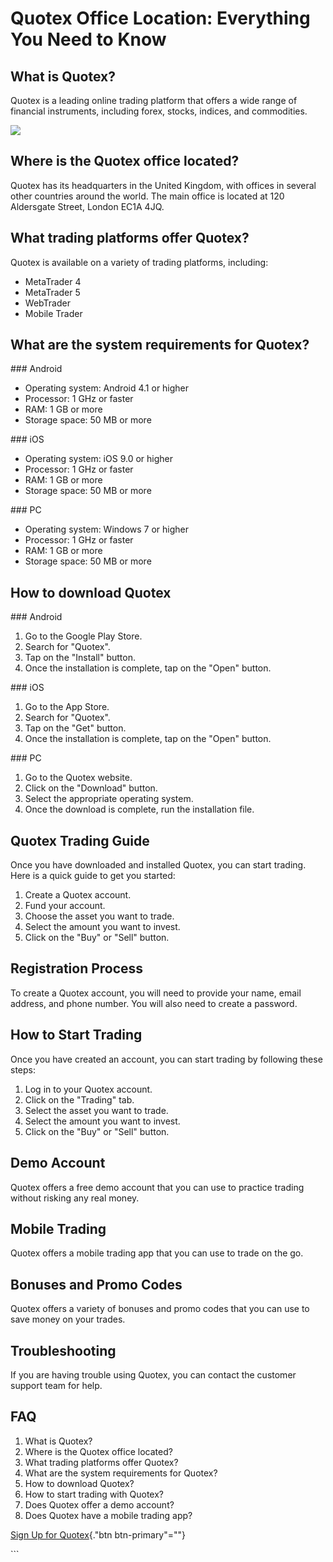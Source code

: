 # Quotex Office Location: Everything You Need to Know

## What is Quotex?

Quotex is a leading online trading platform that offers a wide range of
financial instruments, including forex, stocks, indices, and
commodities.

[![](https://static.quotex.io/files/4_en/300_250.jpg)](https://traff.sbs/brokerqxlid)

## Where is the Quotex office located?

Quotex has its headquarters in the United Kingdom, with offices in
several other countries around the world. The main office is located at
120 Aldersgate Street, London EC1A 4JQ.

## What trading platforms offer Quotex?

Quotex is available on a variety of trading platforms, including:

-   MetaTrader 4
-   MetaTrader 5
-   WebTrader
-   Mobile Trader

## What are the system requirements for Quotex?

\### Android

-   Operating system: Android 4.1 or higher
-   Processor: 1 GHz or faster
-   RAM: 1 GB or more
-   Storage space: 50 MB or more

\### iOS

-   Operating system: iOS 9.0 or higher
-   Processor: 1 GHz or faster
-   RAM: 1 GB or more
-   Storage space: 50 MB or more

\### PC

-   Operating system: Windows 7 or higher
-   Processor: 1 GHz or faster
-   RAM: 1 GB or more
-   Storage space: 50 MB or more

## How to download Quotex

\### Android

1.  Go to the Google Play Store.
2.  Search for "Quotex".
3.  Tap on the "Install" button.
4.  Once the installation is complete, tap on the "Open" button.

\### iOS

1.  Go to the App Store.
2.  Search for "Quotex".
3.  Tap on the "Get" button.
4.  Once the installation is complete, tap on the "Open" button.

\### PC

1.  Go to the Quotex website.
2.  Click on the "Download" button.
3.  Select the appropriate operating system.
4.  Once the download is complete, run the installation file.

## Quotex Trading Guide

Once you have downloaded and installed Quotex, you can start trading.
Here is a quick guide to get you started:

1.  Create a Quotex account.
2.  Fund your account.
3.  Choose the asset you want to trade.
4.  Select the amount you want to invest.
5.  Click on the "Buy" or "Sell" button.

## Registration Process

To create a Quotex account, you will need to provide your name, email
address, and phone number. You will also need to create a password.

## How to Start Trading

Once you have created an account, you can start trading by following
these steps:

1.  Log in to your Quotex account.
2.  Click on the "Trading" tab.
3.  Select the asset you want to trade.
4.  Select the amount you want to invest.
5.  Click on the "Buy" or "Sell" button.

## Demo Account

Quotex offers a free demo account that you can use to practice trading
without risking any real money.

## Mobile Trading

Quotex offers a mobile trading app that you can use to trade on the go.

## Bonuses and Promo Codes

Quotex offers a variety of bonuses and promo codes that you can use to
save money on your trades.

## Troubleshooting

If you are having trouble using Quotex, you can contact the customer
support team for help.

## FAQ

1.  What is Quotex?
2.  Where is the Quotex office located?
3.  What trading platforms offer Quotex?
4.  What are the system requirements for Quotex?
5.  How to download Quotex?
6.  How to start trading with Quotex?
7.  Does Quotex offer a demo account?
8.  Does Quotex have a mobile trading app?

[Sign Up for Quotex](\%22https://traff.sbs/brokerqxsignup\%22){."btn
btn-primary"=""}

\`\`\`

